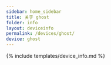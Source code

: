 ```yaml
---
sidebar: home_sidebar
title: 关于 ghost
folder: info
layout: deviceinfo
permalink: /devices/ghost/
device: ghost
---
```

{% include templates/device_info.md %}
